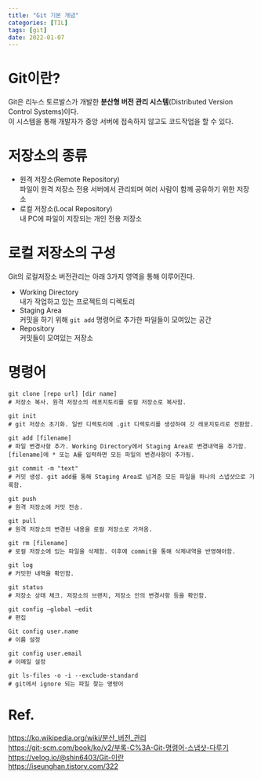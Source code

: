 ```yaml
---
title: "Git 기본 개념"
categories: [TIL]
tags: [git]
date: 2022-01-07
---
```


# Git이란?
Git은 리누스 토르발스가 개발한 **분산형 버전 관리 시스템**(Distributed Version Control Systems)이다.  
이 시스템을 통해 개발자가 중앙 서버에 접속하지 않고도 코드작업을 할 수 있다.

# 저장소의 종류
- 원격 저장소(Remote Repository)  
파일이 원격 저장소 전용 서버에서 관리되며 여러 사람이 함께 공유하기 위한 저장소
- 로컬 저장소(Local Repository)  
내 PC에 파일이 저장되는 개인 전용 저장소

# 로컬 저장소의 구성
Git의 로컬저장소 버전관리는 아래 3가지 영역을 통해 이루어진다.

- Working Directory  
내가 작업하고 있는 프로젝트의 디렉토리
- Staging Area  
커밋을 하기 위해 `git add` 명령어로 추가한 파일들이 모여있는 공간
- Repository  
커밋들이 모여있는 저장소

# 명령어
```shell
git clone [repo url] [dir name]
# 저장소 복사. 원격 저장소의 레포지토리를 로컬 저장소로 복사함.

git init
# git 저장소 초기화. 일반 디렉토리에 .git 디렉토리를 생성하여 깃 레포지토리로 전환함.

git add [filename]
# 파일 변경사항 추가. Working Directory에서 Staging Area로 변경내역을 추가함. [filename]에 * 또는 A를 입력하면 모든 파일의 변경사항이 추가됨.

git commit -m "text"
# 커밋 생성. git add를 통해 Staging Area로 넘겨준 모든 파일을 하나의 스냅샷으로 기록함.

git push
# 원격 저장소에 커밋 전송.

git pull
# 원격 저장소의 변경된 내용을 로컬 저장소로 가져옴.

git rm [filename]
# 로컬 저장소에 있는 파일을 삭제함. 이후에 commit을 통해 삭제내역을 반영해아함.

git log
# 커밋한 내역을 확인함.

git status
# 저장소 상태 체크. 저장소의 브랜치, 저장소 안의 변경사항 등을 확인함.

git config —global —edit
# 편집

Git config user.name
# 이름 설정

git config user.email
# 이메일 설정

git ls-files -o -i --exclude-standard
# git에서 ignore 되는 파일 찾는 명령어
```

# Ref.
<https://ko.wikipedia.org/wiki/분산_버전_관리>  
<https://git-scm.com/book/ko/v2/부록-C%3A-Git-명령어-스냅샷-다루기>  
<https://velog.io/@shin6403/Git-이란>  
<https://iseunghan.tistory.com/322>  